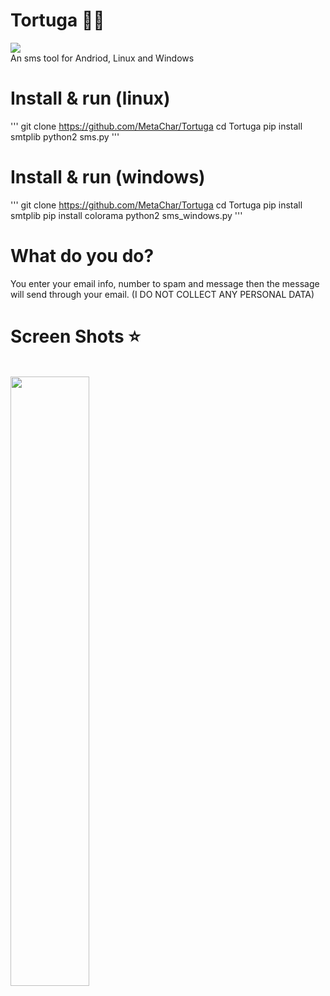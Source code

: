 # Tortuga 🐢🐢
<img src=https://img.shields.io/badge/Tested-Android%2C%20Linux%20%26%20Windows-green.svg></img><br>
An sms tool for Andriod, Linux and Windows

# Install & run (linux)
'''
git clone https://github.com/MetaChar/Tortuga
cd Tortuga
pip install smtplib
python2 sms.py
'''

# Install & run (windows)
'''
git clone https://github.com/MetaChar/Tortuga
cd Tortuga
pip install smtplib
pip install colorama
python2 sms_windows.py
'''


# What do you do?
You enter your email info, number to spam and message then the message will send through your email. 
(I DO NOT COLLECT ANY PERSONAL DATA)

# Screen Shots ⭐
<br><img src="https://i.imgur.com/Ocj7HN3.png" width="50%"></img>
